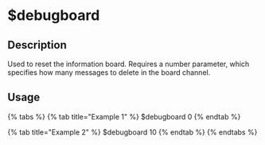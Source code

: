 # $debugboard

## Description

Used to reset the information board. Requires a number parameter, which specifies how many messages to delete in the board channel.

## Usage

{% tabs %}
{% tab title="Example 1" %}
$debugboard 0
{% endtab %}

{% tab title="Example 2" %}
$debugboard 10
{% endtab %}
{% endtabs %}

